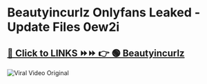 
 # Beautyincurlz Onlyfans Leaked - Update Files 0ew2i

## <h2><a href="https://clipsfans.com/Beautyincurlz&ref=git">🔗 Click to LINKS ⏩⏩ 👉 🟢 Beautyincurlz </a></h2>

<a href="https://clipsfans.com/Beautyincurlz&ref=git" rel="nofollow" data-target="animated-image.originalLink"><img src="https://i.ibb.co.com/xMMVF88/686577567.gif" alt="Viral Video Original" style="max-width: 100%; display: inline-block;" data-target="animated-image.originalImage"></a>

